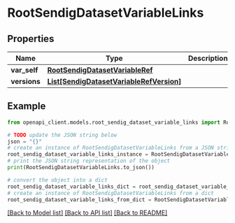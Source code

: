 # RootSendigDatasetVariableLinks


## Properties

Name | Type | Description | Notes
------------ | ------------- | ------------- | -------------
**var_self** | [**RootSendigDatasetVariableRef**](RootSendigDatasetVariableRef.md) |  | [optional] 
**versions** | [**List[SendigDatasetVariableRefVersion]**](SendigDatasetVariableRefVersion.md) |  | [optional] 

## Example

```python
from openapi_client.models.root_sendig_dataset_variable_links import RootSendigDatasetVariableLinks

# TODO update the JSON string below
json = "{}"
# create an instance of RootSendigDatasetVariableLinks from a JSON string
root_sendig_dataset_variable_links_instance = RootSendigDatasetVariableLinks.from_json(json)
# print the JSON string representation of the object
print(RootSendigDatasetVariableLinks.to_json())

# convert the object into a dict
root_sendig_dataset_variable_links_dict = root_sendig_dataset_variable_links_instance.to_dict()
# create an instance of RootSendigDatasetVariableLinks from a dict
root_sendig_dataset_variable_links_from_dict = RootSendigDatasetVariableLinks.from_dict(root_sendig_dataset_variable_links_dict)
```
[[Back to Model list]](../README.md#documentation-for-models) [[Back to API list]](../README.md#documentation-for-api-endpoints) [[Back to README]](../README.md)


